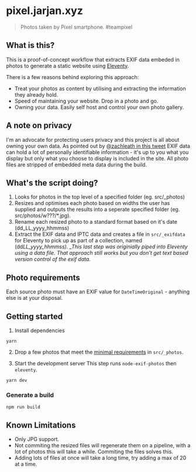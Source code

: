 # pixel.jarjan.xyz

> Photos taken by Pixel smartphone. #teampixel

## What is this?

This is a proof-of-concept workflow that extracts EXIF data embeded in photos to generate a static website using [Eleventy](https://11ty.dev).

There is a few reasons behind exploring this approach:

- Treat your photos as content by utilising and extracting the information they already hold.
- Speed of maintaining your website. Drop in a photo and go.
- Owning your data. Easily self host and control your own photo gallery.

## A note on privacy

I'm an advocate for protecting users privacy and this project is all about owning your own data. As pointed out by [@zachleath in this tweet](https://twitter.com/eleven_ty/status/1209543773425942529?s=20) EXIF data can hold a lot of personally identifiable information - it's up to you what you display but only what you choose to display is included in the site. All photo files are stripped of embedded meta data during the build.

## What's the script doing?

1. Looks for photos in the top level of a specified folder (eg. src/\_photos)
2. Resizes and optimises each photo based on widths the user has supplied and outputs the results into a seperate specified folder (eg. src/photos/w???/\*.jpg).
3. Rename each resized photo to a standard format based on it's date (dd_LL_yyyy_hhmmss)
4. Extract the EXIF data and IPTC data and creates a file in `src/_exifdata` for Eleventy to pick up as part of a collection, named (dd*LL_yyyy_hhmmss).
   \_This last step was originially piped into Eleventy using a data file. That approach still works but you don't get text based version control of the exif data.*

## Photo requirements

Each source photo must have an EXIF value for `DateTimeOriginal` - anything else is at your disposal.

## Getting started

1. Install dependencies

```
yarn
```

2. Drop a few photos that meet the [minimal requirements](#Photo-requirements) in `src/_photos`.

3. Start the development server
   This step runs `node-exif-photos` then `eleventy`.

```
yarn dev
```

### Generate a build

```
npm run build
```

## Known Limitations

- Only JPG support.
- Not commiting the resized files will regenerate them on a pipeline, with a lot of photos this will take a while. Commiting the files solves this.
- Adding lots of files at once will take a long time, try adding a max of 20 at a time.
